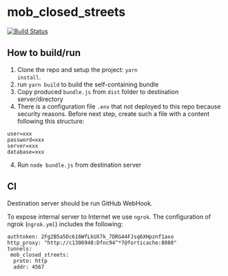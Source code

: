 # mob_closed_streets
[![Build Status](https://travis-ci.org/Tel-Aviv/mob_closed_streets.svg?branch=master)](https://travis-ci.org/Tel-Aviv/mob_closed_streets) 

## How to build/run
1. Clone the repo and setup the project: <code>yarn install</code>.
2. run <code>yarn build</code> to build the self-containing bundle
3. Copy produced <code>bundle.js</code> from <code>dist</code> folder to destination server/directory
4. There is a configuration file <code>.env</code> that not deployed to this repo because security reasons. Before next step, create such a file with a content following this structure:
```
user=xxx
password=xxx
server=xxx
database=xxx
```
4. Run <code>node bundle.js</code> from destination server

## CI
Destination server should be run GitHub WebHook. 

To expose internal server to Internet we use <code>ngrok</code>. The configuration of ngrok (<code>ngrok.yml</code>) includes the following:
```
authtoken: 2Fg2B5a5Dc616WfLkUX7k_7DRG44FJsq6XHpznf1axo
http_proxy: "http://c1306948:Dfnc94^*7@forticache:8080"
tunnels:
 mob_closed_streets:
  proto: http
  addr: 4567
```
